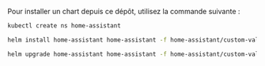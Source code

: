 Pour installer un chart depuis ce dépôt, utilisez la commande suivante :

```bash
kubectl create ns home-assistant
```

```bash
helm install home-assistant home-assistant -f home-assistant/custom-values.yaml --namespace home-assistant
```

```bash
helm upgrade home-assistant home-assistant -f home-assistant/custom-values.yaml --namespace home-assistant 
```